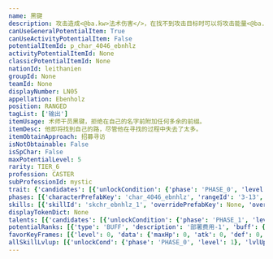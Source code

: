 ```yaml
---
name: 黑键
description: 攻击造成<@ba.kw>法术伤害</>，在找不到攻击目标时可以将攻击能量<@ba.kw>储存</>起来之后一齐发射（最多3个）
canUseGeneralPotentialItem: True
canUseActivityPotentialItem: False
potentialItemId: p_char_4046_ebnhlz
activityPotentialItemId: None
classicPotentialItemId: None
nationId: leithanien
groupId: None
teamId: None
displayNumber: LN05
appellation: Ebenholz
position: RANGED
tagList: ['输出']
itemUsage: 术师干员黑键，拒绝在自己的名字前附加任何多余的前缀。
itemDesc: 他即将找到自己的路，尽管他在寻找的过程中失去了太多。
itemObtainApproach: 招募寻访
isNotObtainable: False
isSpChar: False
maxPotentialLevel: 5
rarity: TIER_6
profession: CASTER
subProfessionId: mystic
trait: {'candidates': [{'unlockCondition': {'phase': 'PHASE_0', 'level': 1}, 'requiredPotentialRank': 0, 'blackboard': [{'key': 'times', 'value': 3.0, 'valueStr': None}], 'overrideDescripton': None, 'prefabKey': None, 'rangeId': None}]}
phases: [{'characterPrefabKey': 'char_4046_ebnhlz', 'rangeId': '3-13', 'maxLevel': 50, 'attributesKeyFrames': [{'level': 1, 'data': {'maxHp': 732, 'atk': 611, 'def': 51, 'magicResistance': 10.0, 'cost': 23, 'blockCnt': 1, 'moveSpeed': 1.0, 'attackSpeed': 100.0, 'baseAttackTime': 3.0, 'respawnTime': 70, 'hpRecoveryPerSec': 0.0, 'spRecoveryPerSec': 1.0, 'maxDeployCount': 1, 'maxDeckStackCnt': 0, 'tauntLevel': 0, 'massLevel': 0, 'baseForceLevel': 0, 'stunImmune': False, 'silenceImmune': False, 'sleepImmune': False, 'frozenImmune': False, 'levitateImmune': False}}, {'level': 50, 'data': {'maxHp': 1046, 'atk': 873, 'def': 87, 'magicResistance': 10.0, 'cost': 23, 'blockCnt': 1, 'moveSpeed': 1.0, 'attackSpeed': 100.0, 'baseAttackTime': 3.0, 'respawnTime': 70, 'hpRecoveryPerSec': 0.0, 'spRecoveryPerSec': 1.0, 'maxDeployCount': 1, 'maxDeckStackCnt': 0, 'tauntLevel': 0, 'massLevel': 0, 'baseForceLevel': 0, 'stunImmune': False, 'silenceImmune': False, 'sleepImmune': False, 'frozenImmune': False, 'levitateImmune': False}}], 'evolveCost': None}, {'characterPrefabKey': 'char_4046_ebnhlz', 'rangeId': '3-14', 'maxLevel': 80, 'attributesKeyFrames': [{'level': 1, 'data': {'maxHp': 1046, 'atk': 873, 'def': 87, 'magicResistance': 15.0, 'cost': 25, 'blockCnt': 1, 'moveSpeed': 1.0, 'attackSpeed': 100.0, 'baseAttackTime': 3.0, 'respawnTime': 70, 'hpRecoveryPerSec': 0.0, 'spRecoveryPerSec': 1.0, 'maxDeployCount': 1, 'maxDeckStackCnt': 0, 'tauntLevel': 0, 'massLevel': 0, 'baseForceLevel': 0, 'stunImmune': False, 'silenceImmune': False, 'sleepImmune': False, 'frozenImmune': False, 'levitateImmune': False}}, {'level': 80, 'data': {'maxHp': 1359, 'atk': 1134, 'def': 120, 'magicResistance': 15.0, 'cost': 25, 'blockCnt': 1, 'moveSpeed': 1.0, 'attackSpeed': 100.0, 'baseAttackTime': 3.0, 'respawnTime': 70, 'hpRecoveryPerSec': 0.0, 'spRecoveryPerSec': 1.0, 'maxDeployCount': 1, 'maxDeckStackCnt': 0, 'tauntLevel': 0, 'massLevel': 0, 'baseForceLevel': 0, 'stunImmune': False, 'silenceImmune': False, 'sleepImmune': False, 'frozenImmune': False, 'levitateImmune': False}}], 'evolveCost': [{'id': '3251', 'count': 5, 'type': 'MATERIAL'}, {'id': '30052', 'count': 7, 'type': 'MATERIAL'}, {'id': '30062', 'count': 3, 'type': 'MATERIAL'}]}, {'characterPrefabKey': 'char_4046_ebnhlz', 'rangeId': '3-14', 'maxLevel': 90, 'attributesKeyFrames': [{'level': 1, 'data': {'maxHp': 1359, 'atk': 1134, 'def': 120, 'magicResistance': 20.0, 'cost': 25, 'blockCnt': 1, 'moveSpeed': 1.0, 'attackSpeed': 100.0, 'baseAttackTime': 3.0, 'respawnTime': 70, 'hpRecoveryPerSec': 0.0, 'spRecoveryPerSec': 1.0, 'maxDeployCount': 1, 'maxDeckStackCnt': 0, 'tauntLevel': 0, 'massLevel': 0, 'baseForceLevel': 0, 'stunImmune': False, 'silenceImmune': False, 'sleepImmune': False, 'frozenImmune': False, 'levitateImmune': False}}, {'level': 90, 'data': {'maxHp': 1678, 'atk': 1400, 'def': 135, 'magicResistance': 20.0, 'cost': 25, 'blockCnt': 1, 'moveSpeed': 1.0, 'attackSpeed': 100.0, 'baseAttackTime': 3.0, 'respawnTime': 70, 'hpRecoveryPerSec': 0.0, 'spRecoveryPerSec': 1.0, 'maxDeployCount': 1, 'maxDeckStackCnt': 0, 'tauntLevel': 0, 'massLevel': 0, 'baseForceLevel': 0, 'stunImmune': False, 'silenceImmune': False, 'sleepImmune': False, 'frozenImmune': False, 'levitateImmune': False}}], 'evolveCost': [{'id': '3253', 'count': 4, 'type': 'MATERIAL'}, {'id': '30135', 'count': 4, 'type': 'MATERIAL'}, {'id': '31044', 'count': 7, 'type': 'MATERIAL'}]}]
skills: [{'skillId': 'skchr_ebnhlz_1', 'overridePrefabKey': None, 'overrideTokenKey': None, 'levelUpCostCond': [{'unlockCond': {'phase': 'PHASE_2', 'level': 1}, 'lvlUpTime': 28800, 'levelUpCost': [{'id': '3303', 'count': 8, 'type': 'MATERIAL'}, {'id': '31034', 'count': 4, 'type': 'MATERIAL'}, {'id': '31013', 'count': 3, 'type': 'MATERIAL'}]}, {'unlockCond': {'phase': 'PHASE_2', 'level': 1}, 'lvlUpTime': 57600, 'levelUpCost': [{'id': '3303', 'count': 12, 'type': 'MATERIAL'}, {'id': '30074', 'count': 4, 'type': 'MATERIAL'}, {'id': '30054', 'count': 8, 'type': 'MATERIAL'}]}, {'unlockCond': {'phase': 'PHASE_2', 'level': 1}, 'lvlUpTime': 86400, 'levelUpCost': [{'id': '3303', 'count': 15, 'type': 'MATERIAL'}, {'id': '30115', 'count': 6, 'type': 'MATERIAL'}, {'id': '30074', 'count': 7, 'type': 'MATERIAL'}]}], 'unlockCond': {'phase': 'PHASE_0', 'level': 1}}, {'skillId': 'skchr_ebnhlz_2', 'overridePrefabKey': None, 'overrideTokenKey': 'token_10024_ebnhlz_rcube', 'levelUpCostCond': [{'unlockCond': {'phase': 'PHASE_2', 'level': 1}, 'lvlUpTime': 28800, 'levelUpCost': [{'id': '3303', 'count': 8, 'type': 'MATERIAL'}, {'id': '31054', 'count': 4, 'type': 'MATERIAL'}, {'id': '30063', 'count': 5, 'type': 'MATERIAL'}]}, {'unlockCond': {'phase': 'PHASE_2', 'level': 1}, 'lvlUpTime': 57600, 'levelUpCost': [{'id': '3303', 'count': 12, 'type': 'MATERIAL'}, {'id': '30084', 'count': 4, 'type': 'MATERIAL'}, {'id': '31044', 'count': 8, 'type': 'MATERIAL'}]}, {'unlockCond': {'phase': 'PHASE_2', 'level': 1}, 'lvlUpTime': 86400, 'levelUpCost': [{'id': '3303', 'count': 15, 'type': 'MATERIAL'}, {'id': '30135', 'count': 6, 'type': 'MATERIAL'}, {'id': '30104', 'count': 5, 'type': 'MATERIAL'}]}], 'unlockCond': {'phase': 'PHASE_1', 'level': 1}}, {'skillId': 'skchr_ebnhlz_3', 'overridePrefabKey': None, 'overrideTokenKey': None, 'levelUpCostCond': [{'unlockCond': {'phase': 'PHASE_2', 'level': 1}, 'lvlUpTime': 28800, 'levelUpCost': [{'id': '3303', 'count': 8, 'type': 'MATERIAL'}, {'id': '31044', 'count': 4, 'type': 'MATERIAL'}, {'id': '31023', 'count': 7, 'type': 'MATERIAL'}]}, {'unlockCond': {'phase': 'PHASE_2', 'level': 1}, 'lvlUpTime': 57600, 'levelUpCost': [{'id': '3303', 'count': 12, 'type': 'MATERIAL'}, {'id': '30094', 'count': 4, 'type': 'MATERIAL'}, {'id': '30074', 'count': 9, 'type': 'MATERIAL'}]}, {'unlockCond': {'phase': 'PHASE_2', 'level': 1}, 'lvlUpTime': 86400, 'levelUpCost': [{'id': '3303', 'count': 15, 'type': 'MATERIAL'}, {'id': '30145', 'count': 6, 'type': 'MATERIAL'}, {'id': '31044', 'count': 4, 'type': 'MATERIAL'}]}], 'unlockCond': {'phase': 'PHASE_2', 'level': 1}}]
displayTokenDict: None
talents: [{'candidates': [{'unlockCondition': {'phase': 'PHASE_1', 'level': 1}, 'requiredPotentialRank': 0, 'prefabKey': '1', 'name': '强弱法', 'description': '储存的攻击能量造成的伤害提升至120%，可额外储存1份只用于攻击精英或领袖敌人的攻击能量', 'rangeId': None, 'blackboard': [{'key': 'atk_scale', 'value': 1.2, 'valueStr': None}, {'key': 'times_2', 'value': 1.0, 'valueStr': None}], 'tokenKey': None}, {'unlockCondition': {'phase': 'PHASE_2', 'level': 1}, 'requiredPotentialRank': 0, 'prefabKey': '1', 'name': '强弱法', 'description': '储存的攻击能量造成的伤害提升至135%，可额外储存1份只用于攻击精英或领袖敌人的攻击能量', 'rangeId': None, 'blackboard': [{'key': 'atk_scale', 'value': 1.35, 'valueStr': None}, {'key': 'times_2', 'value': 1.0, 'valueStr': None}], 'tokenKey': None}]}, {'candidates': [{'unlockCondition': {'phase': 'PHASE_2', 'level': 1}, 'requiredPotentialRank': 0, 'prefabKey': '2', 'name': '倚音', 'description': '若攻击目标周围没有其他敌人，攻击对其额外造成相当于攻击力15%的法术伤害', 'rangeId': None, 'blackboard': [{'key': 'atk_scale', 'value': 0.15, 'valueStr': None}, {'key': 'cnt', 'value': 0.0, 'valueStr': None}, {'key': 'range_radius', 'value': 1.1, 'valueStr': None}], 'tokenKey': None}, {'unlockCondition': {'phase': 'PHASE_2', 'level': 1}, 'requiredPotentialRank': 4, 'prefabKey': '2', 'name': '倚音', 'description': '若攻击目标周围没有其他敌人，攻击对其额外造成相当于攻击力17%<@ba.talpu>（+2%）</>的法术伤害', 'rangeId': None, 'blackboard': [{'key': 'atk_scale', 'value': 0.17, 'valueStr': None}, {'key': 'cnt', 'value': 0.0, 'valueStr': None}, {'key': 'range_radius', 'value': 1.1, 'valueStr': None}], 'tokenKey': None}]}]
potentialRanks: [{'type': 'BUFF', 'description': '部署费用-1', 'buff': {'attributes': {'abnormalFlags': None, 'abnormalImmunes': None, 'abnormalAntis': None, 'abnormalCombos': None, 'abnormalComboImmunes': None, 'attributeModifiers': [{'attributeType': 'COST', 'formulaItem': 'ADDITION', 'value': -1.0, 'loadFromBlackboard': False, 'fetchBaseValueFromSourceEntity': False}]}}, 'equivalentCost': None}, {'type': 'BUFF', 'description': '再部署时间-4秒', 'buff': {'attributes': {'abnormalFlags': None, 'abnormalImmunes': None, 'abnormalAntis': None, 'abnormalCombos': None, 'abnormalComboImmunes': None, 'attributeModifiers': [{'attributeType': 'RESPAWN_TIME', 'formulaItem': 'ADDITION', 'value': -4.0, 'loadFromBlackboard': False, 'fetchBaseValueFromSourceEntity': False}]}}, 'equivalentCost': None}, {'type': 'BUFF', 'description': '攻击力+52', 'buff': {'attributes': {'abnormalFlags': None, 'abnormalImmunes': None, 'abnormalAntis': None, 'abnormalCombos': None, 'abnormalComboImmunes': None, 'attributeModifiers': [{'attributeType': 'ATK', 'formulaItem': 'ADDITION', 'value': 52.0, 'loadFromBlackboard': False, 'fetchBaseValueFromSourceEntity': False}]}}, 'equivalentCost': None}, {'type': 'CUSTOM', 'description': '第二天赋效果增强', 'buff': None, 'equivalentCost': None}, {'type': 'BUFF', 'description': '部署费用-1', 'buff': {'attributes': {'abnormalFlags': None, 'abnormalImmunes': None, 'abnormalAntis': None, 'abnormalCombos': None, 'abnormalComboImmunes': None, 'attributeModifiers': [{'attributeType': 'COST', 'formulaItem': 'ADDITION', 'value': -1.0, 'loadFromBlackboard': False, 'fetchBaseValueFromSourceEntity': False}]}}, 'equivalentCost': None}]
favorKeyFrames: [{'level': 0, 'data': {'maxHp': 0, 'atk': 0, 'def': 0, 'magicResistance': 0.0, 'cost': 0, 'blockCnt': 0, 'moveSpeed': 0.0, 'attackSpeed': 0.0, 'baseAttackTime': 0.0, 'respawnTime': 0, 'hpRecoveryPerSec': 0.0, 'spRecoveryPerSec': 0.0, 'maxDeployCount': 0, 'maxDeckStackCnt': 0, 'tauntLevel': 0, 'massLevel': 0, 'baseForceLevel': 0, 'stunImmune': False, 'silenceImmune': False, 'sleepImmune': False, 'frozenImmune': False, 'levitateImmune': False}}, {'level': 50, 'data': {'maxHp': 0, 'atk': 150, 'def': 0, 'magicResistance': 0.0, 'cost': 0, 'blockCnt': 0, 'moveSpeed': 0.0, 'attackSpeed': 0.0, 'baseAttackTime': 0.0, 'respawnTime': 0, 'hpRecoveryPerSec': 0.0, 'spRecoveryPerSec': 0.0, 'maxDeployCount': 0, 'maxDeckStackCnt': 0, 'tauntLevel': 0, 'massLevel': 0, 'baseForceLevel': 0, 'stunImmune': False, 'silenceImmune': False, 'sleepImmune': False, 'frozenImmune': False, 'levitateImmune': False}}]
allSkillLvlup: [{'unlockCond': {'phase': 'PHASE_0', 'level': 1}, 'lvlUpCost': [{'id': '3301', 'count': 5, 'type': 'MATERIAL'}]}, {'unlockCond': {'phase': 'PHASE_0', 'level': 1}, 'lvlUpCost': [{'id': '3301', 'count': 5, 'type': 'MATERIAL'}, {'id': '30061', 'count': 4, 'type': 'MATERIAL'}, {'id': '30031', 'count': 4, 'type': 'MATERIAL'}]}, {'unlockCond': {'phase': 'PHASE_0', 'level': 1}, 'lvlUpCost': [{'id': '3302', 'count': 8, 'type': 'MATERIAL'}, {'id': '30012', 'count': 7, 'type': 'MATERIAL'}]}, {'unlockCond': {'phase': 'PHASE_1', 'level': 1}, 'lvlUpCost': [{'id': '3302', 'count': 8, 'type': 'MATERIAL'}, {'id': '30022', 'count': 4, 'type': 'MATERIAL'}, {'id': '30052', 'count': 4, 'type': 'MATERIAL'}]}, {'unlockCond': {'phase': 'PHASE_1', 'level': 1}, 'lvlUpCost': [{'id': '3302', 'count': 8, 'type': 'MATERIAL'}, {'id': '30073', 'count': 7, 'type': 'MATERIAL'}]}, {'unlockCond': {'phase': 'PHASE_1', 'level': 1}, 'lvlUpCost': [{'id': '3303', 'count': 8, 'type': 'MATERIAL'}, {'id': '30083', 'count': 3, 'type': 'MATERIAL'}, {'id': '31043', 'count': 5, 'type': 'MATERIAL'}]}]
---
```


